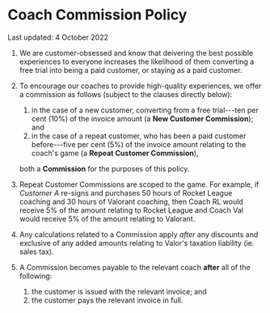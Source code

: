# Coach Commission Policy

Last updated: 4 October 2022

1. We are customer-obsessed and know that deivering the best possible experiences to everyone increases the likelihood of them converting a free trial into being a paid customer, or staying as a paid customer.

1. To encourage our coaches to provide high-quality experiences, we offer a commission as follows (subject to the clauses directly below):

   1. in the case of a new customer, converting from a free trial---ten per cent (10%) of the invoice amount (a **New Customer Commission**); and
   1. in the case of a repeat customer, who has been a paid customer before---five per cent (5%) of the invoice amount relating to the coach's game (a **Repeat Customer Commission**),

   both a **Commission** for the purposes of this policy.

1. Repeat Customer Commissions are scoped to the game. For example, if _Customer A_ re-signs and purchases 50 hours of Rocket League coaching and 30 hours of Valorant coaching, then Coach RL would receive 5% of the amount relating to Rocket League and Coach Val would receive 5% of the amount relating to Valorant.

1. Any calculations related to a Commission apply _after_ any discounts and exclusive of any added amounts relating to Valor's taxation liability (ie. sales tax).

1. A Commission becomes payable to the relevant coach **after** all of the following:
   1. the customer is issued with the relevant invoice; and
   1. the customer pays the relevant invoice in full.
